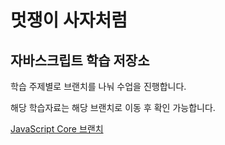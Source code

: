 # 멋쟁이 사자처럼
## 자바스크립트 학습 저장소

학습 주제별로 브랜치를 나눠 수업을 진행합니다.

해당 학습자료는 해당 브랜치로 이동 후 확인 가능합니다.


[JavaScript Core 브랜치](https://github.com/qorbaxk/core-javascript/tree/01.core)
